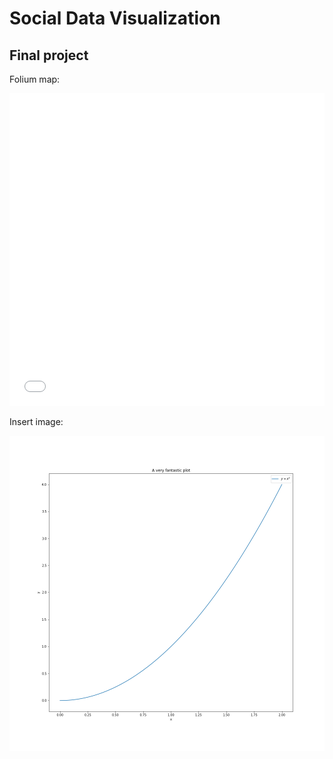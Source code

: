 # Social Data Visualization

## Final project

Folium map:

<iframe src="/socialdata/tree-temperature.html"
	sandbox="allow-same-origin allow-scripts"
	width="100%"
	height="500"
	scrolling="no"
	seamless="seamless"
	frameborder="0">
</iframe>

Insert image:

![Can my image please show](pltfig.png)
